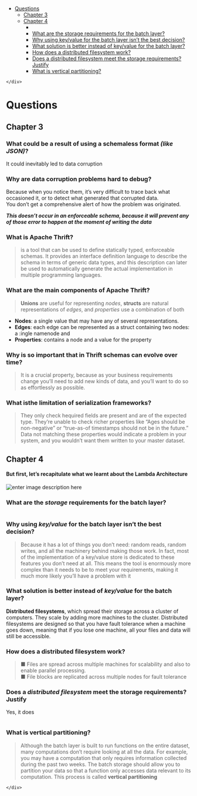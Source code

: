 <!DOCTYPE html>
<html>

<head>
  <meta charset="utf-8">
  <meta name="viewport" content="width=device-width, initial-scale=1.0">
  <title>resumen_3&amp;4</title>
  <link rel="stylesheet" href="https://stackedit.io/style.css" />
</head>

<body class="stackedit">
  <div class="stackedit__left">
    <div class="stackedit__toc">
      
<ul>
<li><a href="#questions">Questions</a>
<ul>
<li><a href="#chapter-3">Chapter 3</a></li>
<li><a href="#chapter-4">Chapter 4</a>
<ul>
<li></li>
<li><a href="#what-are-the-storage-requirements-for-the-batch-layer">What are the storage requirements for the batch layer?</a></li>
<li><a href="#why-using-keyvalue-for-the-batch-layer-isnt-the-best-decision">Why using key/value for the batch layer isn’t the best decision?</a></li>
<li><a href="#what-solution-is-better-instead-of-keyvalue-for-the-batch-layer">What solution is better instead of key/value for the batch layer?</a></li>
<li><a href="#how-does-a-distributed-filesystem-work">How does a distributed filesystem work?</a></li>
<li><a href="#does-a-distributed-filesystem-meet-the-storage-requirements-justify">Does a distributed filesystem meet the storage requirements? Justify</a></li>
<li><a href="#what-is-vertical-partitioning">What is vertical partitioning?</a></li>
</ul>
</li>
</ul>
</li>
</ul>

    </div>
  </div>
  <div class="stackedit__right">
    <div class="stackedit__html">
      <h1 id="questions">Questions</h1>
<h2 id="chapter-3">Chapter 3</h2>
<h3 id="what-could-be-a-result-of-using-a-schemaless-format-like-json">What could be a result of using a schemaless format <em>(like JSON)</em>?</h3>
<p>It could inevitably led to data corruption</p>
<h3 id="why-are-data-corruption-problems-hard-to-debug">Why are data corruption problems hard to debug?</h3>
<p>Because when you notice them, it’s very difficult to trace back what occasioned it, or to detect what generated that corrupted data.<br>
You don’t get a comprehensive alert of how the problem was originated.</p>
<p><strong><em>This doesn’t occur in an enforceable schema, because it will prevent any of those error to happen at the moment of writing the data</em></strong></p>
<h3 id="what-is-apache-thrift">What is Apache Thrift?</h3>
<blockquote>
<p>is a tool that can be used to define statically typed, enforceable schemas. It provides an interface definition language to describe the schema in terms of generic data types, and this description can later be used to automatically generate the actual implementation in multiple programming languages.</p>
</blockquote>
<h3 id="what-are-the-main-components-of-apache-thrift">What are the main components of Apache Thrift?</h3>
<blockquote>
<p><strong>Unions</strong> are useful for representing <em>nodes</em>, <strong>structs</strong> are natural representations of <em>edges</em>, and <em>properties</em> use a combination of both</p>
</blockquote>
<ul>
<li><strong>Nodes</strong>: a single value that may have any of several representations.</li>
<li><strong>Edges</strong>: each edge can be represented as a struct containing two nodes: a :ingle namenode and</li>
<li><strong>Properties</strong>:  contains a node and a value for the property</li>
</ul>
<h3 id="why-is-so-important-that-in-thrift-schemas-can-evolve-over-time">Why is so important that in Thrift schemas can evolve over time?</h3>
<blockquote>
<p>It is a crucial property, because as your business requirements change you’ll need to add new kinds of data, and you’ll want to do so as effortlessly as possible.</p>
</blockquote>
<h3 id="what-is-the-limitation-of-serialization-frameworks">What isthe limitation of serialization frameworks?</h3>
<blockquote>
<p>They only check hequired fields are present and are of the expected type. They’re unable to check richer properties like “Ages should be non-negative” or “true-as-of timestamps should not be in the future.” Data not matching these properties would indicate a problem in your system, and you wouldn’t want them written to your master dataset.</p>
</blockquote>
<h2 id="chapter-4">Chapter 4</h2>
<h4 id="but-first-lets-recapitulate-what-we-learnt-about-the-lambda-architecture">But first, let’s recapitulate what we learnt about the Lambda Architecture</h4>
<p><img src="https://github.com/oswaldochan/5_MassiveData/blob/master/cap3&amp;4/images/Anotaci%C3%B3n%202020-05-24%20185546.png?raw=true" alt="enter image description here"></p>
<h3 id="what-are-the-storage-requirements-for-the-batch-layer">What are the <em>storage</em> requirements for the batch layer?</h3>
<p><img src="https://github.com/oswaldochan/5_MassiveData/blob/master/cap3&amp;4/images/Anotaci%C3%B3n%202020-05-24%201855466.png?raw=true" alt=""></p>
<h3 id="why-using-keyvalue-for-the-batch-layer-isnt-the-best-decision">Why using <em>key/value</em> for the batch layer isn’t the best decision?</h3>
<blockquote>
<p>Because it has a lot of things you don’t need: random reads, random writes, and all the machinery behind making those work. In fact, most of the implementation of a key/value store is dedicated to these features you don’t need at all. This means the tool is enormously more complex than it needs to be to meet your requirements, making it much more likely you’ll have a problem with it</p>
</blockquote>
<h3 id="what-solution-is-better-instead-of-keyvalue-for-the-batch-layer">What solution is better instead of <em>key/value</em> for the batch layer?</h3>
<p><strong>Distributed filesystems</strong>, which spread their storage across a cluster of computers. They scale by adding more machines to the cluster. Distributed filesystems are designed so that you have fault tolerance when a machine goes down, meaning that if you lose one machine, all your files and data will still be accessible.</p>
<h3 id="how-does-a-distributed-filesystem-work">How does a distributed filesystem work?</h3>
<blockquote>
<p>■ Files are spread across multiple machines for scalability and also to enable parallel processing.<br>
■ File blocks are replicated across multiple nodes for fault tolerance<br>
<img src="https://github.com/oswaldochan/5_MassiveData/blob/master/cap3&amp;4/images/Anotaci%C3%B3n%202020-05-24%2018554666.png?raw=true" alt=""></p>
</blockquote>
<h3 id="does-a-distributed-filesystem-meet-the-storage-requirements-justify">Does a <em>distributed filesystem</em> meet the storage requirements? Justify</h3>
<p>Yes, it does</p>
<blockquote>
<p><img src="https://github.com/oswaldochan/5_MassiveData/blob/master/cap3&amp;4/images/Anotaci%C3%B3n%202020-05-24%20185826.png?raw=true" alt=""></p>
</blockquote>
<h3 id="what-is-vertical-partitioning">What is vertical partitioning?</h3>
<blockquote>
<p>Although the batch layer is built to run functions on the entire dataset, many computations don’t require looking at all the data. For example, you may have a computation that only requires information collected during the past two weeks. The batch storage should allow you to partition your data so that a function only accesses data relevant to its computation. This process is called <strong>vertical partitioning</strong></p>
</blockquote>

    </div>
  </div>
</body>

</html>
<!--stackedit_data:
eyJoaXN0b3J5IjpbLTYyNTg5MTI5MSwtMTY2NzM3NzY2M119
-->